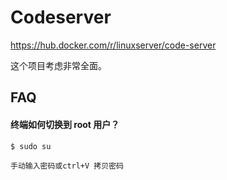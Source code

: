# Codeserver

https://hub.docker.com/r/linuxserver/code-server 

这个项目考虑非常全面。

## FAQ

#### 终端如何切换到 root 用户？
```
$ sudo su

手动输入密码或ctrl+V 拷贝密码
```